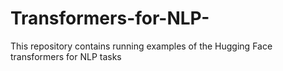 # Transformers-for-NLP-
This repository contains running examples of the Hugging Face transformers for NLP tasks
